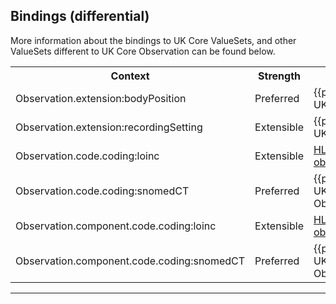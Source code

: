 ## Bindings (differential)

More information about the bindings to UK Core ValueSets, and other ValueSets different to UK Core Observation can be found below.

<table class="assets" title="Bindings list">
<tr>
<th class="width30">Context</th>
<th class="width20">Strength</th>
<th class="width50">Link</th>
</tr>
<tr>
<td>Observation.extension:bodyPosition</td>
<td>Preferred</td>
<td>{{pagelink:ValueSet-UKCore-BodyPosition}}</td>
</tr>
<tr>
<td>Observation.extension:recordingSetting</td>
<td>Extensible</td>
<td>{{pagelink:ValueSet-UKCore-RecordingSetting}}</td>
</tr>
<tr>
<td>Observation.code.coding:loinc</td>
<td>Extensible</td>
<td><a href="http://hl7.org/fhir/ValueSet/observation-vitalsignresult">HL7 core-defined observation-vitalsignresult</a></td>
</tr>
<tr>
<td>Observation.code.coding:snomedCT</td>
<td>Preferred</td>
<td>{{pagelink:ValueSet-UKCore-ObservationVitalSignsType}}</td>
</tr>
<tr>
<td>Observation.component.code.coding:loinc</td>
<td>Extensible</td>
<td><a href="http://hl7.org/fhir/ValueSet/observation-vitalsignresult">HL7 core-defined observation-vitalsignresult</a></td>
</tr>
<tr>
<td>Observation.component.code.coding:snomedCT</td>
<td>Preferred</td>
<td>{{pagelink:ValueSet-UKCore-ObservationVitalSignsType}}</td>
</tr>
</table>

---
